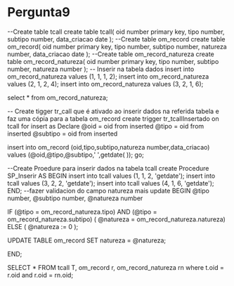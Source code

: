 # Pergunta9
--Create table tcall
create table tcall(
                oid number primary key,
                tipo number,
                subtipo number,
                data_criacao date
); 
--Create table om_record
create table om_record(
                oid number primary key,
                tipo number,
                subtipo number,
                natureza number,
                data_criacao date
);
--Create table om_record_natureza
create table om_record_natureza(
                oid number primary key,
                tipo number,
                subtipo number,
                natureza number
);
-- Inserir na tabela dados
insert into om_record_natureza values (1, 1, 1, 2);
insert into om_record_natureza values (2, 1, 2, 4);
insert into om_record_natureza values (3, 2, 1, 6);

select *
from om_record_natureza;

-- Create tigger tr_call que é ativado ao inserir dados na referida tabela e faz uma cópia para a tabela om_record
create trigger tr_tcallInsertado
on tcall for insert 
as 
Declare @oid = oid from inserted 
        @tipo = oid from inserted 
        @subtipo = oid from inserted 

insert into om_record (oid,tipo,subtipo,natureza number,data_criacao) values
(@oid,@tipo,@subtipo,'  ',getdate( ));
go;

--Create Proedure para inserir dados na tabela tcall
create Procedure SP_Inserir
AS 
  BEGIN
  insert into tcall values (1, 1, 2, 'getdate');
  insert into tcall values (3, 2, 2, 'getdate');
  insert into tcall values (4, 1, 6, 'getdate');
END;
 --fazer validacion do campo  natureza mais update 
  BEGIN 
  @tipo number,
  @subtipo number,
  @natureza number
  
  IF (@tipo = om_record_natureza.tipo) AND (@tipo = om_record_natureza.subtipo)
  ( @natureza = om_record_natureza.natureza)
  ELSE 
  (
    @natureza := 0
    );
  
  UPDATE TABLE om_record
  SET natureza =  @natureza;
  
  END;

  SELECT *
  FROM tcall T, om_record r, om_record_natureza rn
  where t.oid = r.oid
  and   r.oid = rn.oid;

